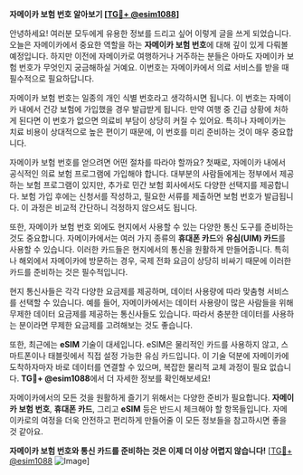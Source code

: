 **자메이카 보험 번호 알아보기 [[TG💪+ @esim1088](https://t.me/s/esim1088)]**

안녕하세요! 여러분 모두에게 유용한 정보를 드리고 싶어 이렇게 글을 쓰게 되었습니다. 오늘은 자메이카에서 중요한 역할을 하는 **자메이카 보험 번호**에 대해 깊이 있게 다뤄볼 예정입니다. 하지만 이전에 자메이카로 여행하거나 거주하는 분들은 아마도 자메이카 보험 번호가 무엇인지 궁금해하실 거예요. 이번호는 자메이카에서 의료 서비스를 받을 때 필수적으로 필요하답니다.

자메이카 보험 번호는 일종의 개인 식별 번호라고 생각하시면 됩니다. 이 번호는 자메이카 내에서 건강 보험에 가입했을 경우 발급받게 됩니다. 만약 여행 중 긴급 상황에 처하게 된다면 이 번호가 없으면 의료비 부담이 상당히 커질 수 있어요. 특히나 자메이카는 치료 비용이 상대적으로 높은 편이기 때문에, 이 번호를 미리 준비하는 것이 매우 중요합니다.

자메이카 보험 번호를 얻으려면 어떤 절차를 따라야 할까요? 첫째로, 자메이카 내에서 공식적인 의료 보험 프로그램에 가입해야 합니다. 대부분의 사람들에게는 정부에서 제공하는 보험 프로그램이 있지만, 추가로 민간 보험 회사에서도 다양한 선택지를 제공합니다. 보험 가입 후에는 신청서를 작성하고, 필요한 서류를 제출하면 보험 번호가 발급됩니다. 이 과정은 비교적 간단하니 걱정하지 않으셔도 됩니다.

또한, 자메이카 보험 번호 외에도 현지에서 사용할 수 있는 다양한 통신 도구를 준비하는 것도 중요합니다. 자메이카에서는 여러 가지 종류의 **휴대폰 카드**와 **유심(UIM) 카드**를 사용할 수 있습니다. 이러한 카드들은 현지에서의 통신을 원활하게 만들어줍니다. 특히나 해외에서 자메이카에 방문하는 경우, 국제 전화 요금이 상당히 비싸기 때문에 이러한 카드를 준비하는 것은 필수적입니다.

현지 통신사들은 각각 다양한 요금제를 제공하며, 데이터 사용량에 따라 맞춤형 서비스를 선택할 수 있습니다. 예를 들어, 자메이카에서는 데이터 사용량이 많은 사람들을 위해 무제한 데이터 요금제를 제공하는 통신사들도 있습니다. 따라서 충분한 데이터를 사용하는 분이라면 무제한 요금제를 고려해보는 것도 좋습니다.

또한, 최근에는 **eSIM** 기술이 대세입니다. eSIM은 물리적인 카드를 사용하지 않고, 스마트폰이나 태블릿에서 직접 설정 가능한 유심 카드입니다. 이 기술 덕분에 자메이카에 도착하자마자 바로 데이터를 연결할 수 있으며, 복잡한 물리적 교체 과정이 필요 없습니다. **TG💪+ @esim1088**에서 더 자세한 정보를 확인해보세요!

자메이카에서의 모든 것을 원활하게 즐기기 위해서는 다양한 준비가 필요합니다. **자메이카 보험 번호**, **휴대폰 카드**, 그리고 **eSIM** 등은 반드시 체크해야 할 항목들입니다. 자메이카로의 여정을 더욱 안전하고 편리하게 만들어줄 이 모든 정보들을 참고하시면 좋을 것 같아요.

**자메이카 보험 번호와 통신 카드를 준비하는 것은 이제 더 이상 어렵지 않습니다!** [[TG💪+ @esim1088](https://t.me/s/esim1088) ![Image](https://i.postimg.cc/Y0z9fWf4/image.png)]